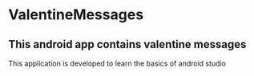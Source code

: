 # ValentineMessages
## This android app contains valentine messages

This application is developed to learn the basics of android studio
